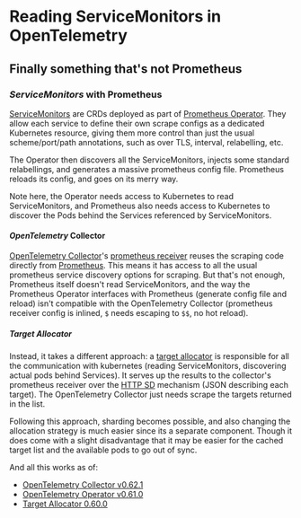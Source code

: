 # Reading ServiceMonitors in OpenTelemetry

## Finally something that's not Prometheus

### _ServiceMonitors_ with Prometheus

[ServiceMonitors](https://doc.crds.dev/github.com/prometheus-operator/prometheus-operator/monitoring.coreos.com/ServiceMonitor/v1@v0.58.0)
are CRDs deployed as part of
[Prometheus Operator](https://github.com/prometheus-operator/prometheus-operator).
They allow each service to define their own scrape configs as a dedicated Kubernetes resource,
giving them more control than just the usual scheme/port/path annotations,
such as over TLS, interval, relabelling, etc.

The Operator then discovers all the ServiceMonitors,
injects some standard relabellings, and generates a massive prometheus config file.
Prometheus reloads its config, and goes on its merry way.

Note here, the Operator needs access to Kubernetes to read ServiceMonitors,
and Prometheus also needs access to Kubernetes to discover the Pods behind the Services referenced by ServiceMonitors.

#### _OpenTelemetry_ Collector

[OpenTelemetry Collector](https://github.com/open-telemetry/opentelemetry-collector)'s
[prometheus receiver](https://github.com/open-telemetry/opentelemetry-collector-contrib/tree/main/receiver/prometheusreceiver)
reuses the scraping code directly from [Prometheus](https://github.com/prometheus/prometheus).
This means it has access to all the usual prometheus service discovery options for scraping.
But that's not enough,
Prometheus itself doesn't read ServiceMonitors,
and the way the Prometheus Operator interfaces with Prometheus (generate config file and reload)
isn't compatible with the OpenTelemetry Collector
(prometheus receiver config is inlined, `$` needs escaping to `$$`, no hot reload).

##### _Target_ Allocator

Instead, it takes a different approach:
a [target allocator](https://github.com/open-telemetry/opentelemetry-operator/tree/main/cmd/otel-allocator)
is responsible for all the communication with kubernetes
(reading ServiceMonitors, discovering actual pods behind Services).
It serves up the results to the collector's prometheus receiver over the
[HTTP SD](https://prometheus.io/docs/prometheus/latest/http_sd/) mechanism (JSON describing each target).
The OpenTelemetry Collector just needs scrape the targets returned in the list.

Following this approach, sharding becomes possible,
and also changing the allocation strategy is much easier
since its a separate component.
Though it does come with a slight disadvantage that it may be easier for the cached target list
and the available pods to go out of sync.

And all this works as of:

- [OpenTelemetry Collector v0.62.1](https://github.com/open-telemetry/opentelemetry-collector-releases/releases/tag/v0.62.1)
- [OpenTelemetry Operator v0.61.0](https://github.com/open-telemetry/opentelemetry-operator/releases/tag/v0.61.0)
- [Target Allocator 0.60.0](https://github.com/open-telemetry/opentelemetry-operator/pkgs/container/opentelemetry-operator%2Ftarget-allocator/46443109?tag=0.60.0)
